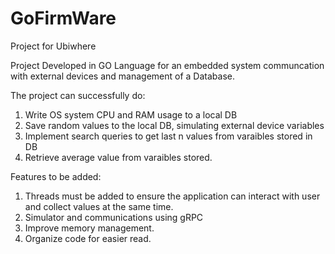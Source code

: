 # GoFirmWare
Project for Ubiwhere

Project Developed in GO Language for an embedded system communcation with external devices and management of a Database.

The project can successfully do:
  1. Write OS system CPU and RAM usage to a local DB
  2. Save random values to the local DB, simulating external device variables
  3. Implement search queries to get last n values from varaibles stored in DB
  4. Retrieve average value from varaibles stored.

Features to be added:
  1. Threads must be added to ensure the application can interact with user and collect values at the same time.
  2. Simulator and communications using gRPC 
  3. Improve memory management.
  4. Organize code for easier read. 
